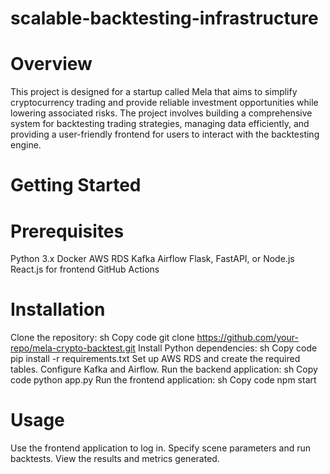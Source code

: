 # scalable-backtesting-infrastructure
# Overview
This project is designed for a startup called Mela that aims to simplify cryptocurrency trading and provide reliable investment opportunities while lowering associated risks. The project involves building a comprehensive system for backtesting trading strategies, managing data efficiently, and providing a user-friendly frontend for users to interact with the backtesting engine.

# Getting Started
# Prerequisites
Python 3.x
Docker
AWS RDS
Kafka
Airflow
Flask, FastAPI, or Node.js
React.js for frontend
GitHub Actions
# Installation
Clone the repository:
sh
Copy code
git clone https://github.com/your-repo/mela-crypto-backtest.git
Install Python dependencies:
sh
Copy code
pip install -r requirements.txt
Set up AWS RDS and create the required tables.
Configure Kafka and Airflow.
Run the backend application:
sh
Copy code
python app.py
Run the frontend application:
sh
Copy code
npm start
# Usage
Use the frontend application to log in.
Specify scene parameters and run backtests.
View the results and metrics generated.
